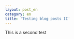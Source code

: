 ```yaml
---
layout: post_en
category: en
title: 'Testing blog posts II'
---
```


This is a second test


